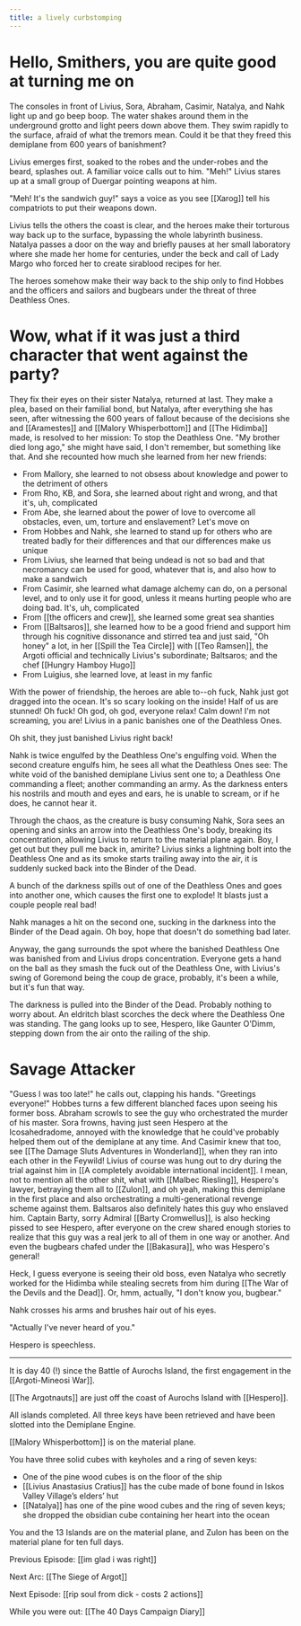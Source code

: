 ```yaml
---
title: a lively curbstomping
---
```


# Hello, Smithers, you are quite good at turning me on
The consoles in front of Livius, Sora, Abraham, Casimir, Natalya, and Nahk light up and go beep boop. The water shakes around them in the underground grotto and light peers down above them. They swim rapidly to the surface, afraid of what the tremors mean. Could it be that they freed this demiplane from 600 years of banishment?

Livius emerges first, soaked to the robes and the under-robes and the beard, splashes out. A familiar voice calls out to him. "Meh!" Livius stares up at a small group of Duergar pointing weapons at him. 

"Meh! It's the sandwich guy!" says a voice as you see [[Xarog]] tell his compatriots to put their weapons down. 

Livius tells the others the coast is clear, and the heroes make their torturous way back up to the surface, bypassing the whole labyrinth business. Natalya passes a door on the way and briefly pauses at her small laboratory where she made her home for centuries, under the beck and call of Lady Margo who forced her to create sirablood recipes for her. 

The heroes somehow make their way back to the ship only to find Hobbes and the officers and sailors and bugbears under the threat of three Deathless Ones. 

# Wow, what if it was just a third character that went against the party?

They fix their eyes on their sister Natalya, returned at last. They make a plea, based on their familial bond, but Natalya, after everything she has seen, after witnessing the 600 years of fallout because of the decisions she and [[Aramestes]] and [[Malory Whisperbottom]] and [[The Hidimba]] made, is resolved to her mission: To stop the Deathless One. "My brother died long ago," she might have said, I don't remember, but something like that. And she recounted how much she learned from her new friends: 

- From Mallory, she learned to not obsess about knowledge and power to the detriment of others
- From Rho, KB, and Sora, she learned about right and wrong, and that it's, uh, complicated
- From Abe, she learned about the power of love to overcome all obstacles, even, um, torture and enslavement? Let's move on
- From Hobbes and Nahk, she learned to stand up for others who are treated badly for their differences and that our differences make us unique 
- From Livius, she learned that being undead is not so bad and that necromancy can be used for good, whatever that is, and also how to make a sandwich
- From Casimir, she learned what damage alchemy can do, on a personal level, and to only use it for good, unless it means hurting people who are doing bad. It's, uh, complicated
- From [[the officers and crew]], she learned some great sea shanties
- From [[Baltsaros]], she learned how to be a good friend and support him through his cognitive dissonance and stirred tea and just said, "Oh honey" a lot, in her [[Spill the Tea Circle]] with [[Teo Ramsen]], the Argoti official and technically Livius's subordinate; Baltsaros; and the chef [[Hungry Hamboy Hugo]] 
- From Luigius, she learned love, at least in my fanfic

With the power of friendship, the heroes are able to--oh fuck, Nahk just got dragged into the ocean. It's so scary looking on the inside! Half of us are stunned! Oh fuck! Oh god, oh god, everyone relax! Calm down! I'm not screaming, you are! Livius in a panic banishes one of the Deathless Ones.

Oh shit, they just banished Livius right back! 

Nahk is twice engulfed by the Deathless One's engulfing void. When the second creature engulfs him, he sees all what the Deathless Ones see: The white void of the banished demiplane Livius sent one to; a Deathless One commanding a fleet; another commanding an army. As the darkness enters his nostrils and mouth and eyes and ears, he is unable to scream, or if he does, he cannot hear it.

Through the chaos, as the creature is busy consuming Nahk, Sora sees an opening and sinks an arrow into the Deathless One's body, breaking its concentration, allowing Livius to return to the material plane again. Boy, I get out but they pull me back in, amirite? Livius sinks a lightning bolt into the Deathless One and as its smoke starts trailing away into the air, it is suddenly sucked back into the Binder of the Dead.

A bunch of the darkness spills out of one of the Deathless Ones and goes into another one, which causes the first one to explode! It blasts just a couple people real bad!

Nahk manages a hit on the second one, sucking in the darkness into the Binder of the Dead again. Oh boy, hope that doesn't do something bad later. 

Anyway, the gang surrounds the spot where the banished Deathless One was banished from and Livius drops concentration. Everyone gets a hand on the ball as they smash the fuck out of the Deathless One, with Livius's swing of Goremond being the coup de grace, probably, it's been a while, but it's fun that way. 

The darkness is pulled into the Binder of the Dead. Probably nothing to worry about. An eldritch blast scorches the deck where the Deathless One was standing. The gang looks up to see, Hespero, like Gaunter O'Dimm, stepping down from the air onto the railing of the ship. 

# Savage Attacker

"Guess I was too late!" he calls out, clapping his hands. "Greetings everyone!" Hobbes turns a few different blanched faces upon seeing his former boss. Abraham scrowls to see the guy who orchestrated the murder of his master. Sora frowns, having just seen Hespero at the Icosahedradome, annoyed with the knowledge that he could've probably helped them out of the demiplane at any time. And Casimir knew that too, see [[The Damage Sluts Adventures in Wonderland]], when they ran into each other in the Feywild! Livius of course was hung out to dry during the trial against him in [[A completely avoidable international incident]]. I mean, not to mention all the other shit, what with [[Malbec Riesling]], Hespero's lawyer, betraying them all to [[Zulon]], and oh yeah, making this demiplane in the first place and also orchestrating a multi-generational revenge scheme against them. Baltsaros also definitely hates this guy who enslaved him. Captain Barty, sorry Admiral [[Barty Cromwellus]], is also hecking pissed to see Hespero, after everyone on the crew shared enough stories to realize that this guy was a real jerk to all of them in one way or another. And even the bugbears chafed under the [[Bakasura]], who was Hespero's general! 

Heck, I guess everyone is seeing their old boss, even Natalya who secretly worked for the Hidimba while stealing secrets from him during [[The War of the Devils and the Dead]]. Or, hmm, actually, "I don't know you, bugbear."

Nahk crosses his arms and brushes hair out of his eyes. 

"Actually I've never heard of you."

Hespero is speechless.

---
It is day 40 (!) since the Battle of Aurochs Island, the first engagement in the [[Argoti-Mineosi War]].

[[The Argotnauts]] are just off the coast of Aurochs Island with [[Hespero]]. 

All islands completed. All three keys have been retrieved and have been slotted into the Demiplane Engine.

[[Malory Whisperbottom]] is on the material plane.

You have three solid cubes with keyholes and a ring of seven keys:

-   One of the pine wood cubes is on the floor of the ship
-   [[Livius Anastasius Cratius]] has the cube made of bone found in Iskos Valley Village’s elders’ hut
-   [[Natalya]] has one of the pine wood cubes and the ring of seven keys; she dropped the obsidian cube containing her heart into the ocean

You and the 13 Islands are on the material plane, and Zulon has been on the material plane for ten full days.

Previous Episode: [[im glad i was right]]

Next Arc: [[The Siege of Argot]]

Next Episode: [[rip soul from dick - costs 2 actions]]

While you were out: [[The 40 Days Campaign Diary]]